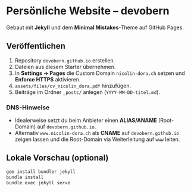# Persönliche Website – devobern

Gebaut mit **Jekyll** und dem **Minimal Mistakes**-Theme auf GitHub Pages.

## Veröffentlichen
1) Repository `devobern.github.io` erstellen.
2) Dateien aus diesem Starter übernehmen.
3) In **Settings → Pages** die Custom Domain `nicolin-dora.ch` setzen und **Enforce HTTPS** aktivieren.
4) `assets/files/cv_nicolin_dora.pdf` hinzufügen.
5) Beiträge im Ordner `_posts/` anlegen (`YYYY-MM-DD-titel.md`).

### DNS-Hinweise
- Idealerweise setzt du beim Anbieter einen **ALIAS/ANAME** (Root-Domain) auf `devobern.github.io`.
- Alternativ `www.nicolin-dora.ch` als **CNAME** auf `devobern.github.io` zeigen lassen und die Root-Domain via Weiterleitung auf `www` leiten.

## Lokale Vorschau (optional)
```bash
gem install bundler jekyll
bundle install
bundle exec jekyll serve